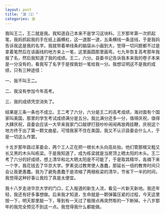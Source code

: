 ```yaml
---
layout: post
title: "波（1）"
categories: 波
---
```


我叫王二，王二就是我。我知道自己本来不是学习这块料。三岁那年第一次抓起笔，我妈抓起我的手在纸上画横杠，这一道那一道，五条横线一条竖线，于是我妈告诉我这是我的名字。我就带着单线条的脑袋从小画到大，觉得一切问题都不过是拿着笔然后在该画线的地方来上一笔，这里画圆那里画弯。七九年恢复高考那年我报了名，然后我知道了我的成绩。王二，六分。县委书记告诉我本来我的卷子本来是一分没有的，看我写了名字于是按我划一笔给我一分。我想证明这不是我的成绩，只有三种途径：

一、我不叫王二。

二、我没有参加今年高考。

三、我的成绩凭空消失了。

结果是三条一条也不成立。王二考了六分，六分是王二的高考成绩，海对面有个国家叫美国，那里的学生考试成绩满分是五分。我比满分还多一分，值得庆祝，值得大肆庆祝，县委会应该一大早来我家门口敲锣打鼓吵吵闹闹再放两挂鞭，庆祝这个地方终于出了第一颗文曲星。可惜我家不住在美国，我又不认识县委会什么人，于是一切这么作罢。

十五岁那年路过革委会，两个工人正在把一根长木头向高处抬。他们管那根又粗又长又黑的木头叫栋梁。于是我知道了，成为栋梁就是当房顶上晒太阳的木头。王二考了六分的好成绩，想上清华和北大晒太阳是不可能了，于是取其精华，各摘下来一个字，我花钱去了华京大学。罗素说过教育使人愚蠢，那延长一倍的教育时间只会让我更愚蠢。我为了避免愚蠢于是浓缩了两根栋梁的清华，节省下一半的时间，我觉得这种好事让我捡了真是太便宜。

我十八岁走进华京大学的门口，汇入报道的新生人流，看见一片新天新地。我还年轻，我还有好多事想做。后来我才知道，生命就是一颗弹簧压紧的过程，今天这里按一下，明天那里敲一下，等到有一天过了极限点再突然嘭的一下断掉。十八岁那年的我完全预见不到这一点。我觉得我什么都能做。
